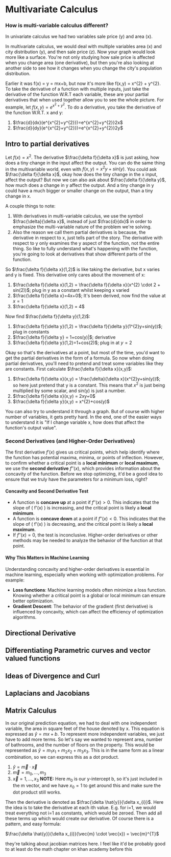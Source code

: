 # Multivariate Calculus

### How is multi-variable calculus different?
In univariate calculus we had two variables sale price (y) and area (x).

In multivariate calculus, we would deal with multiple variables area (x) and city distribution (y), and then sale price (z). Now your graph would look more like a surface. You're not only studying how sale price is affected when you change area (one derivative), but then you're also looking at another side to see how it changes when you change the city's population distribution.

Earlier it was f(x) = y = mx+b, but now it's more like f(x,y) = x^{2} + y^{2}. To take the derivative of a function with multiple inputs, just take the derivative of the function W.R.T each variable, these are your partial derivatives that when used together allow you to see the whole picture. For example, let $f(x,y) = e^{x^{2}+y^{2}}$. To do a derivative, you take the derivative of the function W.R.T. x and y:
  1. $\frac{d}{dx}(e^{x^{2}+y^{2}})=e^{x^{2}+y^{2}}2x$
  2. $\frac{d}{dy}(e^{x^{2}+y^{2}})=e^{x^{2}+y^{2}}2y$


## Intro to partial derivatives
Let $f(x)=x^{2}$. The derivative $\frac{\delta f}{\delta x}$ is just asking, how does a tiny change in the input affect the output.
You can do the same thing in the multivariable world, even with $f(x,y) = x^{2}y + sin(y)$. You could ask $\frac{\delta f}{\delta x}$, okay how does the tiny change in the x input, affect the output?
But now we can also ask about $\frac{\delta f}{\delta y}$, how much does a change in y affect the output. And a tiny change in y could have a much bigger or smaller change on the output, than a tiny change in x.

A couple things to note:
  1. With derivatives in multi-variable calculus, we use the symbol $\frac{\delta}{\delta x}$, instead of just $\frac{d}{dx}$ in order to emphasize the multi-variable nature of the problem we're solving.
  2. Also the reason we call them partial derivatives is because, the derivative in respect to x, just tells part of the story. The derivative with respect to y only examines the y aspect of the function, not the entire thing.
  So like to fully understand what's happening with the function, you're going to look at derivatives that show different parts of the function. 

So $\frac{\delta f}{\delta x}(1,2)$ is like taking the derivative, but x varies and y is fixed. This derivative only cares about the movement of x:
  1. $\frac{\delta f}{\delta x}(1,2) = \frac{\delta f}{\delta x}(x^{2} \cdot 2 + sin(2))$; plug in y as a constant whilst keeping x varied
  2. $\frac{\delta f}{\delta x}=4x+0$; It's been derived, now find the value at $x=1$
  3. $\frac{\delta f}{\delta x}(1,2) = 4$

Now find $\frac{\delta f}{\delta y}(1,2)$:
  1. $\frac{\delta f}{\delta y}(1,2) = \frac{\delta f}{\delta y}(1^{2}y+sin(y))$; plug in constants
  2. $\frac{\delta f}{\delta y} = 1+cos(y)|$; derivative 
  3. $\frac{\delta f}{\delta y}(1,2)=1+cos(2)$; plug in at $y=2$

Okay so that's the derivatives at a point, but most of the time, you'd want to get the partial derivatives in the form of a formula. So now when doing partial derivatives, you'll need to pretend and treat some variables 
like they are constants. First calculate $\frac{\delta f}{\delta x}(x,y)$:
  1. $\frac{\delta f}{\delta x}(x,y) = \frac{\delta}{\delta x}(x^{2}y+sin(y))$; so here just pretend that y is a constant. This means that $x^{2}$ is just being multiplied by some scalar, and sin(y) is just a number.
  2. $\frac{\delta f}{\delta x}(x,y) = 2xy+0$
  3. $\frac{\delta f}{\delta y}(x,y) = x^{2}+cos(y)$

You can also try to understand it through a graph. But of course with higher number of variables, it gets pretty hard. In the end, one of the easier ways to understand it is "If I change variable x, how does that affect the function's output value".

### Second Derivatives (and Higher-Order Derivatives)

The first derivative $f'(x)$ gives us critical points, which help identify where the function has potential maxima, minima, or points of inflection. However, to confirm whether a critical point is a **local minimum** or **local maximum**, we use the **second derivative** $f''(x)$, which provides information about the concavity of the function.
Before we stop optimizing, it'd be a good idea to ensure that we truly have the parameters for a minimum loss, right?

#### Concavity and Second Derivative Test
- A function is **concave up** at a point if $f''(x) > 0$. This indicates that the slope of \( f'(x) \) is increasing, and the critical point is likely a **local minimum**.
- A function is **concave down** at a point if $f''(x) < 0$. This indicates that the slope of \( f'(x) \) is decreasing, and the critical point is likely a **local maximum**.
- If $f''(x) = 0$, the test is inconclusive. Higher-order derivatives or other methods may be needed to analyze the behavior of the function at that point.

#### Why This Matters in Machine Learning
Understanding concavity and higher-order derivatives is essential in machine learning, especially when working with optimization problems. For example:
- **Loss functions**: Machine learning models often minimize a loss function. Knowing whether a critical point is a global or local minimum can ensure better optimization.
- **Gradient Descent**: The behavior of the gradient (first derivative) is influenced by concavity, which can affect the efficiency of optimization algorithms.

## Directional Derivative

## Differentiating Parametric curves and vector valued functions

## Ideas of Divergence and Curl

## Laplacians and Jacobians


## Matrix Calculus
In our original prediction equation, we had to deal with one independent variable, the area in square feet of the house denoted by x. This equation is expressed as $\hat{y}=mx+b$. To represent more independent variables, we just have to add more terms. So let's say we wanted to represent area, number of bathrooms, and the number of floors on the property. This would be represented as $\hat{y}=m_{1}x_{1}+m_{2}x_{2}+m_{3}x_{3}$. This is in the same form as a linear combination, so we can express this as a dot product.
  1. $\hat{y}=\vec{m} \cdot \vec{x}$
  2. $\vec{m}={m_{0}, ..., m_{3}}$
  3. $\vec{x}={1, ..., x_{3}}$
**NOTE:** Here $m_{0}$ is our y-intercept b, so it's just included in the m vector, and we have $x_{0}=1$ to get around this and make sure the dot product still works.

Then the derivative is denoted as $\frac{\delta \hat{y}}{\delta x_{i}}$. Here the idea is to take the derivative at each ith value. E.g. for i=1, we would treat everything not i=1 as constants, which would be zeroed. Then add all these terms up which would create our derivative. Of course there is a pattern, and easy formula:

$\frac{\delta \hat{y}}{\delta x_{i}}(\vec{m} \cdot \vec{x}) = \vec{m}^{T}$




they're talking about jacobian matrices here. I feel like it'd be probably good to at least do the math chapter on khan academy before this